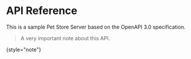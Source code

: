 # API Reference

This is a sample Pet Store Server based on the OpenAPI 3.0 specification.

> A very important note about this API.
> 
{style="note"}


<api-doc openapi-path="../oas/openapi.yaml"></api-doc>

<!-- Use the <api-doc> element to generate the documentation for a few specific endpoints and methods with the same tag 
or <api-endpoint> element to generate the documentation for a specific endpoint and method.
See the subsections here for specific examples. -->